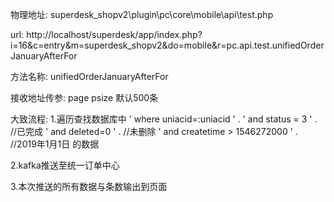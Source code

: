 物理地址:
superdesk_shopv2\plugin\pc\core\mobile\api\test.php

url:
http://localhost/superdesk/app/index.php?i=16&c=entry&m=superdesk_shopv2&do=mobile&r=pc.api.test.unifiedOrderJanuaryAfterFor

方法名称:
unifiedOrderJanuaryAfterFor

接收地址传参:
page
psize	默认500条

大致流程:
1.遍历查找数据库中
' where uniacid=:uniacid ' .
'   and status = 3 ' .	//已完成
'   and deleted=0 ' .	//未删除
'   and createtime > 1546272000 ' .	//2019年1月1日
的数据

2.kafka推送至统一订单中心

3.本次推送的所有数据与条数输出到页面